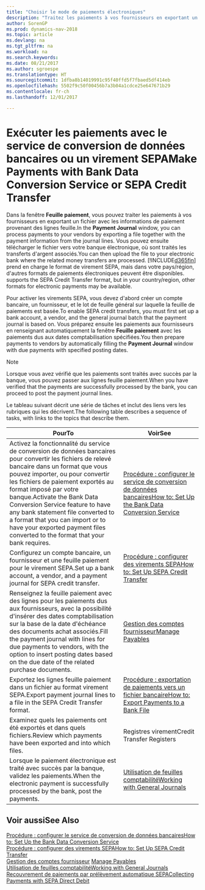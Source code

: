 ```yaml
---
title: "Choisir le mode de paiements électroniques"
description: "Traitez les paiements à vos fournisseurs en exportant un fichier avec les informations de paiement provenant des lignes feuille."
author: SorenGP
ms.prod: dynamics-nav-2018
ms.topic: article
ms.devlang: na
ms.tgt_pltfrm: na
ms.workload: na
ms.search.keywords: 
ms.date: 08/21/2017
ms.author: sgroespe
ms.translationtype: HT
ms.sourcegitcommit: 1dfba8b14019991c95f40ffd5f7fbaed5df414eb
ms.openlocfilehash: 5502f9c50f00456b7a3b04a1cdce25e647671b29
ms.contentlocale: fr-ch
ms.lasthandoff: 12/01/2017

---
```

# <a name="make-payments-with-bank-data-conversion-service-or-sepa-credit-transfer"></a><span data-ttu-id="973b2-103">Exécuter les paiements avec le service de conversion de données bancaires ou un virement SEPA</span><span class="sxs-lookup"><span data-stu-id="973b2-103">Make Payments with Bank Data Conversion Service or SEPA Credit Transfer</span></span>
<span data-ttu-id="973b2-104">Dans la fenêtre **Feuille paiement**, vous pouvez traiter les paiements à vos fournisseurs en exportant un fichier avec les informations de paiement provenant des lignes feuille.</span><span class="sxs-lookup"><span data-stu-id="973b2-104">In the **Payment Journal** window, you can process payments to your vendors by exporting a file together with the payment information from the journal lines.</span></span> <span data-ttu-id="973b2-105">Vous pouvez ensuite télécharger le fichier vers votre banque électronique, où sont traités les transferts d'argent associés.</span><span class="sxs-lookup"><span data-stu-id="973b2-105">You can then upload the file to your electronic bank where the related money transfers are processed.</span></span> [!INCLUDE[d365fin](includes/d365fin_md.md)]<span data-ttu-id="973b2-106"> prend en charge le format de virement SEPA, mais dans votre pays/région, d'autres formats de paiements électroniques peuvent être disponibles.</span><span class="sxs-lookup"><span data-stu-id="973b2-106"> supports the SEPA Credit Transfer format, but in your country/region, other formats for electronic payments may be available.</span></span>   

 <span data-ttu-id="973b2-107">Pour activer les virements SEPA, vous devez d'abord créer un compte bancaire, un fournisseur, et le lot de feuille général sur laquelle la feuille de paiements est basée.</span><span class="sxs-lookup"><span data-stu-id="973b2-107">To enable SEPA credit transfers, you must first set up a bank account, a vendor, and the general journal batch that the payment journal is based on.</span></span> <span data-ttu-id="973b2-108">Vous préparez ensuite les paiements aux fournisseurs en renseignant automatiquement la fenêtre **Feuille paiement** avec les paiements dus aux dates comptabilisation spécifiées.</span><span class="sxs-lookup"><span data-stu-id="973b2-108">You then prepare payments to vendors by automatically filling the **Payment Journal** window with due payments with specified posting dates.</span></span>  

> [!NOTE]  
>  <span data-ttu-id="973b2-109">Lorsque vous avez vérifié que les paiements sont traités avec succès par la banque, vous pouvez passer aux lignes feuille paiement.</span><span class="sxs-lookup"><span data-stu-id="973b2-109">When you have verified that the payments are successfully processed by the bank, you can proceed to post the payment journal lines.</span></span>  

 <span data-ttu-id="973b2-110">Le tableau suivant décrit une série de tâches et inclut des liens vers les rubriques qui les décrivent.</span><span class="sxs-lookup"><span data-stu-id="973b2-110">The following table describes a sequence of tasks, with links to the topics that describe them.</span></span>   

|<span data-ttu-id="973b2-111">**Pour**</span><span class="sxs-lookup"><span data-stu-id="973b2-111">**To**</span></span>|<span data-ttu-id="973b2-112">**Voir**</span><span class="sxs-lookup"><span data-stu-id="973b2-112">**See**</span></span>|  
|------------|-------------|  
|<span data-ttu-id="973b2-113">Activez la fonctionnalité du service de conversion de données bancaires pour convertir les fichiers de relevé bancaire dans un format que vous pouvez importer, ou pour convertir les fichiers de paiement exportés au format imposé par votre banque.</span><span class="sxs-lookup"><span data-stu-id="973b2-113">Activate the Bank Data Conversion Service feature to have any bank statement file converted to a format that you can import or to have your exported payment files converted to the format that your bank requires.</span></span>|[<span data-ttu-id="973b2-114">Procédure : configurer le service de conversion de données bancaires</span><span class="sxs-lookup"><span data-stu-id="973b2-114">How to: Set Up the Bank Data Conversion Service</span></span>](bank-how-setup-bank-data-conversion-service.md)|  
|<span data-ttu-id="973b2-115">Configurez un compte bancaire, un fournisseur et une feuille paiement pour le virement SEPA.</span><span class="sxs-lookup"><span data-stu-id="973b2-115">Set up a bank account, a vendor, and a payment journal for SEPA credit transfer.</span></span>|[<span data-ttu-id="973b2-116">Procédure : configurer des virements SEPA</span><span class="sxs-lookup"><span data-stu-id="973b2-116">How to: Set Up SEPA Credit Transfer</span></span>](finance-how-to-set-up-sepa-credit-transfer.md)|  
|<span data-ttu-id="973b2-117">Renseignez la feuille paiement avec des lignes pour les paiements dus aux fournisseurs, avec la possibilité d'insérer des dates comptabilisation sur la base de la date d'échéance des documents achat associés.</span><span class="sxs-lookup"><span data-stu-id="973b2-117">Fill the payment journal with lines for due payments to vendors, with the option to insert posting dates based on the due date of the related purchase documents.</span></span>|[<span data-ttu-id="973b2-118">Gestion des comptes fournisseur</span><span class="sxs-lookup"><span data-stu-id="973b2-118">Manage Payables</span></span>](payables-manage-payables.md)|  
|<span data-ttu-id="973b2-119">Exportez les lignes feuille paiement dans un fichier au format virement SEPA.</span><span class="sxs-lookup"><span data-stu-id="973b2-119">Export payment journal lines to a file in the SEPA Credit Transfer format.</span></span>|[<span data-ttu-id="973b2-120">Procédure : exportation de paiements vers un fichier bancaire</span><span class="sxs-lookup"><span data-stu-id="973b2-120">How to: Export Payments to a Bank File</span></span>](payables-how-export-payments-bank-file.md)|  
|<span data-ttu-id="973b2-121">Examinez quels les paiements ont été exportés et dans quels fichiers.</span><span class="sxs-lookup"><span data-stu-id="973b2-121">Review which payments have been exported and into which files.</span></span>|<span data-ttu-id="973b2-122">Registres virement</span><span class="sxs-lookup"><span data-stu-id="973b2-122">Credit Transfer Registers</span></span>|  
|<span data-ttu-id="973b2-123">Lorsque le paiement électronique est traité avec succès par la banque, validez les paiements.</span><span class="sxs-lookup"><span data-stu-id="973b2-123">When the electronic payment is successfully processed by the bank, post the payments.</span></span>|[<span data-ttu-id="973b2-124">Utilisation de feuilles comptabilité</span><span class="sxs-lookup"><span data-stu-id="973b2-124">Working with General Journals</span></span>](ui-work-general-journals.md)|  

## <a name="see-also"></a><span data-ttu-id="973b2-125">Voir aussi</span><span class="sxs-lookup"><span data-stu-id="973b2-125">See Also</span></span>  
[<span data-ttu-id="973b2-126">Procédure : configurer le service de conversion de données bancaires</span><span class="sxs-lookup"><span data-stu-id="973b2-126">How to: Set Up the Bank Data Conversion Service</span></span>](bank-how-setup-bank-data-conversion-service.md)  
[<span data-ttu-id="973b2-127">Procédure : configurer des virements SEPA</span><span class="sxs-lookup"><span data-stu-id="973b2-127">How to: Set Up SEPA Credit Transfer</span></span>](finance-how-to-set-up-sepa-credit-transfer.md)  
<span data-ttu-id="973b2-128">[Gestion des comptes fournisseur](payables-manage-payables.md) </span><span class="sxs-lookup"><span data-stu-id="973b2-128">[Manage Payables](payables-manage-payables.md) </span></span>  
[<span data-ttu-id="973b2-129">Utilisation de feuilles comptabilité</span><span class="sxs-lookup"><span data-stu-id="973b2-129">Working with General Journals</span></span>](ui-work-general-journals.md)  
[<span data-ttu-id="973b2-130">Recouvrement de paiements par prélèvement automatique SEPA</span><span class="sxs-lookup"><span data-stu-id="973b2-130">Collecting Payments with SEPA Direct Debit</span></span>](finance-collect-payments-with-sepa-direct-debit.md)   

